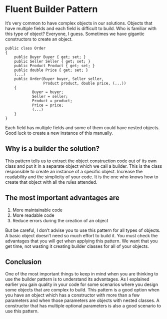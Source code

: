 # Fluent Builder Pattern
It’s very common to have complex objects in our solutions. Objects that have multiple
fields and each field is difficult to build. Who is familiar with this type of object? 
Everyone, I guess. Sometimes we have gigantic constructors to create an object.

```
public class Order
{
    public Buyer Buyer { get; set; }
    public Seller Seller { get; set; }
    public Product Product { get; set; }
    public double Price { get; set; }
    (...)
    public Order(Buyer buyer, Seller seller, 
                 Product product, double price, (...))
    {
            Buyer = buyer;
            Seller = seller;
            Product = product;
            Price = price;
            (...)
    }
}
```

Each field has multiple fields and some of them could have nested objects. Good luck to 
create a new instance of this manually.

## Why is a builder the solution?
This pattern tells us to extract the object construction code out of its own class 
and put it in a separate object which we call a builder. This is the class responsible 
to create an instance of a specific object. Increase the readability and the simplicity 
of your code. It is the one who knows how to create that object with all the rules attended.

## The most important advantages are
1. More maintainable code
2. More readable code
3. Reduce errors during the creation of an object

But be careful, I don’t advise you to use this pattern for all types of objects. 
A basic object doesn’t need so much effort to build it. You must check the advantages 
that you will get when applying this pattern. We want that you get time, not wasting it 
creating builder classes for all of your objects.

## Conclusion
One of the most important things to keep in mind when you are thinking to use the builder pattern is 
to understand its advantages. As I explained earlier you gain quality in your code for some scenarios 
where you design some objects that are complex to build. This pattern is a good option when you have an 
object which has a constructor with more than a few parameters and when those parameters are objects with 
nested classes. A constructor that has multiple optional parameters is also a good scenario to use this pattern.